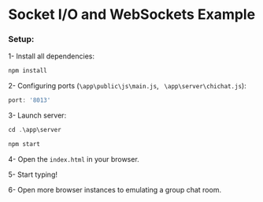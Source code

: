 # Socket I/O and WebSockets Example
### Setup:

1- Install all dependencies:

```javascript
npm install
```

2- Configuring ports (```\app\public\js\main.js```, ``` \app\server\chichat.js```):

```javascript 
port: '8013' 
```

3- Launch server:

```javascript
cd .\app\server
```

```javascript
npm start
```

4- Open the ```index.html``` in your browser.

5- Start typing!

6- Open more browser instances to emulating a group chat room.
